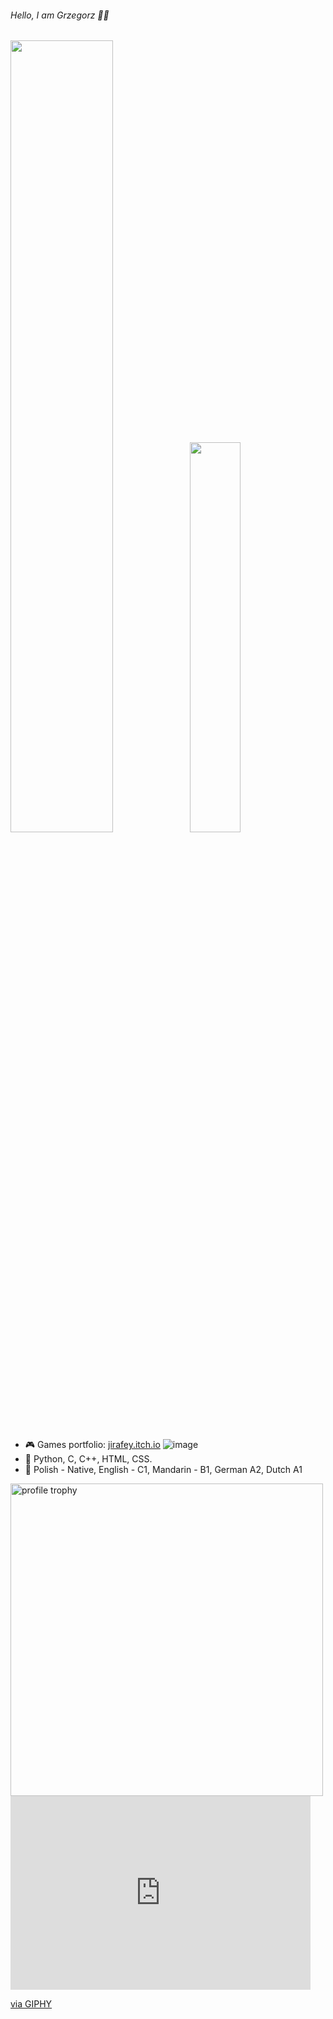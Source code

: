 ###### Hello, I am Grzegorz 👋🏻
<a href="https://github.com/Jirafey"><img src="https://github-readme-stats.vercel.app/api?username=Jirafey&show_icons=true&layout=compact&count_private=true&hide_title=true&theme=default" style="width: 57%; max-width: 57%%; min-width: 57%%;"><img src="https://github-readme-stats.vercel.app/api/top-langs/?username=Jirafey&layout=compact&count_private=true&theme=default" style="width: 40%; max-width: 40%; min-width: 40%;"></a>

- 🎮 Games portfolio: [jirafey.itch.io](https://jirafey.itch.io/)
![image](https://user-images.githubusercontent.com/97115044/211222654-1e0d4b54-3b18-4a68-85cb-8eb472a6887d.png)
- 💛 Python, C, C++, HTML, CSS.
- 💬 Polish - Native, English - C1, Mandarin - B1, German A2, Dutch A1

<img alt="profile trophy" src="https://github-profile-trophy.vercel.app/?username=Jirafey&column=4&theme=gruvbox&margin-w=15&margin-h=15&no-frame=true" width="500">
<iframe src="https://giphy.com/embed/OfgFXNVi8gnEXvbske" width="480" height="310" frameBorder="0" class="giphy-embed" allowFullScreen></iframe><p><a href="https://giphy.com/gifs/pixel-kitty-art-OfgFXNVi8gnEXvbske">via GIPHY</a></p>
